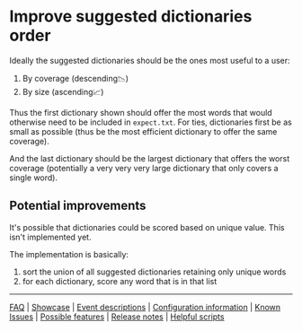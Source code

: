 # Improve suggested dictionaries order

Ideally the suggested dictionaries should be the ones most useful to a user:

1. By coverage (descending📉)
2. By size (ascending📈)

Thus the first dictionary shown should offer the most words that would otherwise need to be included in `expect.txt`.
For ties, dictionaries first be as small as possible (thus be the most efficient dictionary to offer the same coverage).

And the last dictionary should be the largest dictionary that offers the worst coverage (potentially a very very very large dictionary that only covers a single word).

## Potential improvements

It's possible that dictionaries could be scored based on unique value. This isn't implemented yet.

The implementation is basically:
1. sort the union of all suggested dictionaries retaining only unique words
2. for each dictionary, score any word that is in that list

---
[FAQ](FAQ.md) | [Showcase](Showcase.md) | [Event descriptions](Event-descriptions.md) | [Configuration information](Configuration-information.md) | [Known Issues](Known-Issues.md) | [Possible features](Possible-features.md) | [Release notes](Release-notes.md) | [Helpful scripts](Helpful-scripts.md)
